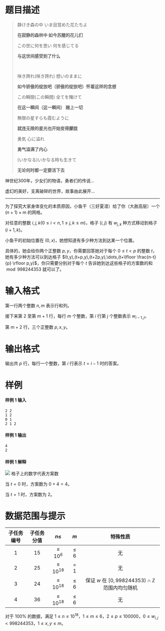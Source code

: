 
# 题目描述

> 静けき森の中 いま目覚めた花たちよ
>
> **在寂静的森林中 如今苏醒的花儿们**
>
> この世に何を思い 何を感じてる
>
> **与这世间感受到了什么**
> 
> <br />
> 
> 咲き誇れ(咲き誇れ) 想いのままに
>
> **如今骄傲的绽放吧（骄傲的绽放吧）怀着这样的念想**
>
> この瞬間(この瞬間) 全てを賭けて
>
> **在这一瞬间（这一瞬间） 赌上一切**
>
> 無限の星すらも霞むように
>
> **就连无限的星光也开始变得朦胧**
>
> 勇気 心に溢れ
>
> **勇气溢满了内心**
>
> (いかなる)いかなる時も生きて
>
> **无论何时都一定要活下去**

神世纪300年，少女们的物语，勇者们的传说...

虚幻的美好，支离破碎的世界，故事由此展开...

---

为了探究大家身体变化的本质原因，小鱼干（三好夏凛）给了你（大赦高层）一个 $(n+1)\times m$ 的网格。
			
对任意的整数 $i,j,k(0\le i< n,1\le j,k\le m)$，格子 $(i,j)$ 有 $w_{j,k}$ 种方式移动到格子 $(i+1,k)$。
			
小鱼干的初始位置在 $(0,x)$，她想知道有多少种方法到达某一个位置。
			
具体的，她会给你两个正整数 $p,y$，你需要回答她对于每个 $0\le t<p$ 的整数 $t$，她有多少种方法可以到达格子 $(t,y),(t+p,y),(t+2p,y),\dots,(t+\lfloor \frac{n-t}{p} \rfloor p,y)$，你只需要分别对于每个 $t$ 告诉她到达这些格子的方案数的和 $\bmod 998244353$ 就可以了。

# 输入格式

第一行两个整数 $n,m$ 表示行和列。
			
接下来第 $2$ 至第 $m+1$ 行，每行 $m$ 个整数，第 $i$ 行第 $j$ 个整数表示 $w_{i-1,j}$。
			
第 $m+2$ 行，三个正整数 $p,x,y$。

# 输出格式

输出共 $p$ 行，每行一个整数，第 $i$ 行表示 $t=i-1$ 时的答案。

# 样例

#### 样例 1 输入
```plain
2 2
1 2
0 1
2 1 2
```

#### 样例 1 输出
```plain
4
2
```

#### 样例 1 解释

![](/source/guoj/1174/img/aHR0cHM6Ly9pLmxvbGkubmV0LzIwMTkvMDYvMDQvNWNmNjNiNDMzZGQxYTc1MTMyLnBuZw==.png)
格子上的数字代表方案数

当 $t=0$ 时，方案数为 $0+4=4$。

当 $t=1$ 时，方案数为 $2$。

# 数据范围与提示

| 子任务编号 | 子任务分值 | $n\le$ | $m$ |                           特殊性质                           |
| :--------: | :--------: | :----: | :--: | :----------------------------------------------------------: |
|    $1$     |    $15$    | $\le 10^6$ |  $\le 6$ |                           无                                  |
|    $2$     |    $25$    | $\le 10^{18}$ | $=1$  |                           无     |
|    $3$     |    $24$    | $\le 10^{18}$ | $\le 6$ | 保证 $w$ 在 $[0,998244353)\cap\mathbb Z$ 范围内均匀随机 |
|    $4$     |    $36$    | $\le 10^{18}$ | $\le 6$ |                           无                                   |

对于 $100\%$ 的数据，满足 $1\le n\le 10^{18}$，$1\le m\le 6$，$2\le p\le 100000$，$0\le w_{i,j}< 998244353$，$1\le x,y\le m$。

